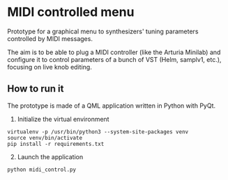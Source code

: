 # MIDI controlled menu

Prototype for a graphical menu to synthesizers' tuning parameters controlled
by MIDI messages.

The aim is to be able to plug a MIDI controller (like the Arturia Minilab) and
configure it to control parameters of a bunch of VST (Helm, samplv1, etc.), focusing
on live knob editing.

## How to run it

The prototype is made of a QML application written in Python with PyQt.

1. Initialize the virtual environment

```
virtualenv -p /usr/bin/python3 --system-site-packages venv
source venv/bin/activate
pip install -r requirements.txt
```

2. Launch the application

```
python midi_control.py
```

